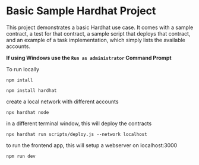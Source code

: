 # Basic Sample Hardhat Project

This project demonstrates a basic Hardhat use case. It comes with a sample contract, a test for that contract, 
a sample script that deploys that contract, and an example of a task implementation, which simply lists the available accounts.

**If using Windows use the `Run as administrator` Command Prompt** 

To run locally

```shell
npm intall 
```
```shell
npm install hardhat
```

create a local network with different accounts
```shell
npx hardhat node 
```

in a different terminal window, this will deploy the contracts
```shell
npx hardhat run scripts/deploy.js --network localhost
```

to run the frontend app, this will setup a webserver on localhost:3000
```shell
npm run dev
```



